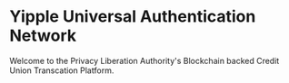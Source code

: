 # Yipple Universal Authentication Network

Welcome to the Privacy Liberation Authority's Blockchain backed Credit Union Transcation Platform.
